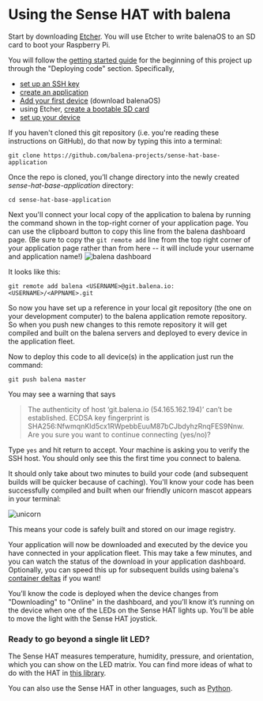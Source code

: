 Using the Sense HAT with balena
===============================

Start by downloading [Etcher](https://etcher.io).  You will use Etcher to write balenaOS to an SD card to boot your Raspberry Pi.

You will follow the [getting started guide](https://docs.balena.io/raspberrypi3/nodejs/getting-started/) for the beginning of this project up through the "Deploying code" section.  Specifically,
- [set up an SSH key](https://docs.balena.io/raspberrypi3/nodejs/getting-started/#adding-an-ssh-key)
- [create an application](https://docs.balena.io/raspberrypi3/nodejs/getting-started/#creating-an-application)
- [Add your first device](https://docs.balena.io/raspberrypi3/nodejs/getting-started/#adding-your-first-device) (download balenaOS)
- using Etcher, [create a bootable SD card](https://docs.balena.io/raspberrypi3/nodejs/getting-started/#create-a-bootable-sd-card)
- [set up your device](https://docs.balena.io/raspberrypi3/nodejs/getting-started/#setting-up-your-device)

If you haven't cloned this git repository (i.e. you're reading these instructions on GitHub), do that now by typing this into a terminal:

```
git clone https://github.com/balena-projects/sense-hat-base-application
```

Once the repo is cloned, you’ll change directory into the newly created *sense-hat-base-application* directory:

```
cd sense-hat-base-application
```

Next you'll connect your local copy of the application to balena by running the command shown in the top-right corner of your application page. You can use the clipboard button to copy this line from the balena dashboard page.  (Be sure to copy the `git remote add` line from the top right corner of your application page rather than from here -- it will include your username and application name!)
![balena dashboard](https://user-images.githubusercontent.com/3144447/31838605-8c47e538-b5ab-11e7-9475-aee6978a1776.png)

It looks like this:
```
git remote add balena <USERNAME>@git.balena.io:<USERNAME>/<APPNAME>.git
```

So now you have set up a reference in your local git repository (the one on your development computer) to the balena application remote repository. So when you push new changes to this remote repository it will get compiled and built on the balena servers and deployed to every device in the application fleet.

Now to deploy this code to all device(s) in the application just run the command:

```
git push balena master
```

You may see a warning that says
>The authenticity of host ‘git.balena.io (54.165.162.194)’ can’t be established.
ECDSA key fingerprint is SHA256:NfwmqnKId5cx1RWpebbEuuM87bCJbdyhzRnqFES9Nnw.
Are you sure you want to continue connecting (yes/no)?

Type `yes` and hit return to accept. Your machine is asking you to verify the SSH host. You should only see this the first time you connect to balena.

It should only take about two minutes to build your code (and subsequent builds will be quicker because of caching). You'll know your code has been successfully compiled and built when our friendly unicorn mascot appears in your terminal:

![unicorn](https://user-images.githubusercontent.com/3144447/31838641-b8fca76c-b5ab-11e7-92ee-dd49a0652bac.png)

This means your code is safely built and stored on our image registry.

Your application will now be downloaded and executed by the device you have connected in your application fleet. This may take a few minutes, and you can watch the status of the download in your application dashboard.  Optionally, you can speed this up for subsequent builds using balena's [container deltas](https://docs.balena.io/runtime/delta/) if you want!

You’ll know the code is deployed when the device changes from "Downloading" to "Online" in the dashboard, and you’ll know it’s running on the device when one of the LEDs on the Sense HAT lights up. You'll be able to move the light with the Sense HAT joystick.

### Ready to go beyond a single lit LED?
The Sense HAT measures temperature, humidity, pressure, and orientation, which you can show on the LED matrix. You can find more ideas of what to do with the HAT in [this library](https://github.com/balena-playground/node-sense-hat).

You can also use the Sense HAT in other languages, such as [Python](http://pythonhosted.org/sense-hat/).

